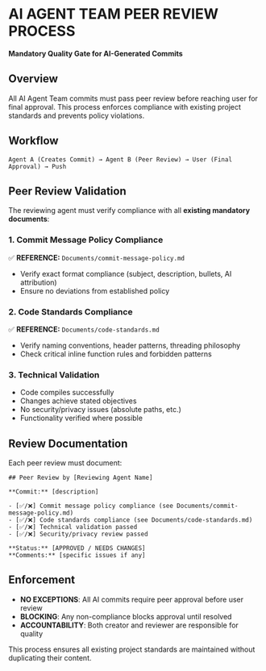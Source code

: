 # AI AGENT TEAM PEER REVIEW PROCESS
**Mandatory Quality Gate for AI-Generated Commits**

## Overview
All AI Agent Team commits must pass peer review before reaching user for final approval. This process enforces compliance with existing project standards and prevents policy violations.

## Workflow
```
Agent A (Creates Commit) → Agent B (Peer Review) → User (Final Approval) → Push
```

## Peer Review Validation

The reviewing agent must verify compliance with all **existing mandatory documents**:

### 1. **Commit Message Policy Compliance**
✅ **REFERENCE:** `Documents/commit-message-policy.md`
- Verify exact format compliance (subject, description, bullets, AI attribution)
- Ensure no deviations from established policy

### 2. **Code Standards Compliance** 
✅ **REFERENCE:** `Documents/code-standards.md`
- Verify naming conventions, header patterns, threading philosophy
- Check critical inline function rules and forbidden patterns

### 3. **Technical Validation**
- Code compiles successfully
- Changes achieve stated objectives  
- No security/privacy issues (absolute paths, etc.)
- Functionality verified where possible

## Review Documentation
Each peer review must document:
```
## Peer Review by [Reviewing Agent Name]

**Commit:** [description]

- [✅/❌] Commit message policy compliance (see Documents/commit-message-policy.md)
- [✅/❌] Code standards compliance (see Documents/code-standards.md)  
- [✅/❌] Technical validation passed
- [✅/❌] Security/privacy review passed

**Status:** [APPROVED / NEEDS CHANGES]
**Comments:** [specific issues if any]
```

## Enforcement
- **NO EXCEPTIONS**: All AI commits require peer approval before user review
- **BLOCKING**: Any non-compliance blocks approval until resolved
- **ACCOUNTABILITY**: Both creator and reviewer are responsible for quality

This process ensures all existing project standards are maintained without duplicating their content.
